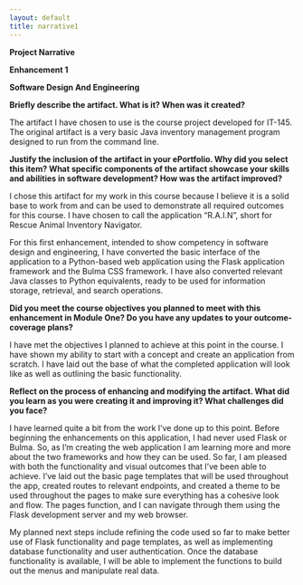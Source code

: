 ```yaml
---
layout: default
title: narrative1
---
```

**Project Narrative**

**Enhancement 1**

**Software Design And Engineering**

**Briefly describe the artifact. What is it? When was it created?**

The artifact I have chosen to use is the course project developed for
IT-145. The original artifact is a very basic Java inventory management
program designed to run from the command line.

**Justify the inclusion of the artifact in your ePortfolio. Why did you
select this item? What specific components of the artifact showcase your
skills and abilities in software development? How was the artifact
improved?**

I chose this artifact for my work in this course because I believe it is
a solid base to work from and can be used to demonstrate all required
outcomes for this course. I have chosen to call the application
“R.A.I.N”, short for Rescue Animal Inventory Navigator.

For this first enhancement, intended to show competency in software
design and engineering, I have converted the basic interface of the
application to a Python-based web application using the Flask
application framework and the Bulma CSS framework. I have also converted
relevant Java classes to Python equivalents, ready to be used for
information storage, retrieval, and search operations.

**Did you meet the course objectives you planned to meet with this
enhancement in Module One? Do you have any updates to your
outcome-coverage plans?**

I have met the objectives I planned to achieve at this point in the
course. I have shown my ability to start with a concept and create an
application from scratch. I have laid out the base of what the completed
application will look like as well as outlining the basic functionality.

**Reflect on the process of enhancing and modifying the artifact. What
did you learn as you were creating it and improving it? What challenges
did you face?**

I have learned quite a bit from the work I’ve done up to this point.
Before beginning the enhancements on this application, I had never used
Flask or Bulma. So, as I’m creating the web application I am learning
more and more about the two frameworks and how they can be used. So far,
I am pleased with both the functionality and visual outcomes that I’ve
been able to achieve. I’ve laid out the basic page templates that will
be used throughout the app, created routes to relevant endpoints, and
created a theme to be used throughout the pages to make sure everything
has a cohesive look and flow. The pages function, and I can navigate
through them using the Flask development server and my web browser.

My planned next steps include refining the code used so far to make
better use of Flask functionality and page templates, as well as
implementing database functionality and user authentication. Once the
database functionality is available, I will be able to implement the
functions to build out the menus and manipulate real data.
